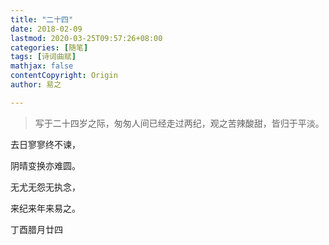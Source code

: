 ```yaml
---
title: "二十四"
date: 2018-02-09
lastmod: 2020-03-25T09:57:26+08:00
categories: [随笔]
tags: [诗词曲赋]
mathjax: false
contentCopyright: Origin
author: 易之

---
```


> 写于二十四岁之际，匆匆人间已经走过两纪，观之苦辣酸甜，皆归于平淡。

去日寥寥终不谏，

阴晴变换亦难圆。

无尤无怨无执念，

来纪来年来易之。

丁酉腊月廿四
